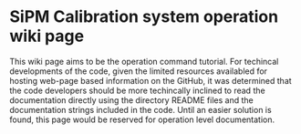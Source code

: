 # SiPM Calibration system operation wiki page

This wiki page aims to be the operation command tutorial. For techincal developments of the code, given the limited resources availabled for hosting web-page based information on the GitHub, it was determined that the code developers should be more techincally inclined to read the documentation directly using the directory README files and the documentation strings included in the code. Until an easier solution is found, this page would be reserved for operation level documentation.
